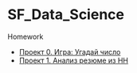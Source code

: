 # SF_Data_Science
Homework

* [Проект 0. Игра: Угадай число](https://github.com/HelenaPanda/SF_Data_Science/tree/main/project%200)
* [Проект 1. Анализ резюме из HH](https://github.com/HelenaPanda/Projects_DS/tree/main/project1)